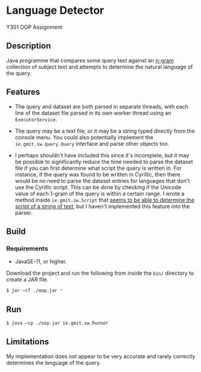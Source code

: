 # Language Detector

Y3S1 OOP Assignment

## Description

Java programme that compares some query text against an [n-gram](https://en.wikipedia.org/wiki/N-gram) collection of subject text and attempts to determine the natural language of the query.

## Features

- The query and dataset are both parsed in separate threads, with each line of the dataset file parsed in its own worker thread using an `ExecutorService`.

- The query may be a text file, or it may be a string typed directly from the console menu. You could also potentially implement the `ie.gmit.sw.query.Query` interface and parse other objects too.

- I perhaps shouldn't have included this since it's incomplete, but it may be possible to significantly reduce the time needed to parse the dataset file if you can first determine what script the query is written in. For instance, if the query was found to be written in Cyrillic, then there would be no need to parse the dataset entries for languages that don't use the Cyrillic script. This can be done by checking if the Unicode value of each 1-gram of the query is within a certain range. I wrote a method inside `ie.gmit.sw.Script` that [seems to be able to determine the script of a string of text](https://user-images.githubusercontent.com/37158241/71834878-2b75c980-30a8-11ea-9ee4-f2759bda204b.png), but I haven't implemented this feature into the parser.

## Build

### Requirements

- JavaSE-11, or higher.

Download the project and run the following from inside the `bin/` directory to create a JAR file.

```sh
$ jar –cf ./oop.jar *
```

## Run

```sh
$ java –cp ./oop.jar ie.gmit.sw.Runner
```

## Limitations

My implementation does not appear to be very accurate and rarely correctly determines the language of the query.
